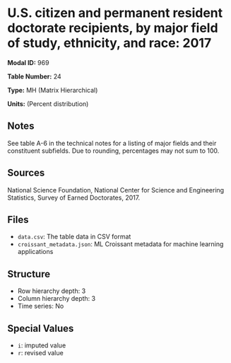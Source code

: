 # U.S. citizen and permanent resident doctorate recipients, by major field of study, ethnicity, and race: 2017

**Modal ID:** 969

**Table Number:** 24

**Type:** MH (Matrix Hierarchical)

**Units:** (Percent distribution)

## Notes

See table A-6 in the technical notes for a listing of major fields and their constituent subfields. Due to rounding, percentages may not sum to 100.

## Sources

National Science Foundation, National Center for Science and Engineering Statistics, Survey of Earned Doctorates, 2017.

## Files

- `data.csv`: The table data in CSV format
- `croissant_metadata.json`: ML Croissant metadata for machine learning applications

## Structure

- Row hierarchy depth: 3
- Column hierarchy depth: 3
- Time series: No

## Special Values

- `i`: imputed value
- `r`: revised value
